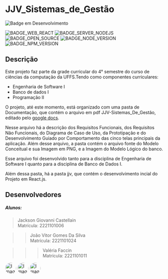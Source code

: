 # JJV_Sistemas_de_Gestão
![Badge em Desenvolvimento](http://img.shields.io/static/v1?label=STATUS&message=EM%20DESENVOLVIMENTO&color=GREEN&style=for-the-badge)

![BADGE_WEB_REACT] ![BADGE_SERVER_NODEJS] ![BADGE_OPEN_SOURCE] ![BADGE_NODE_VERSION] ![BADGE_NPM_VERSION]

## Descrição
Este projeto faz parte da grade curricular do 4° semestre do curso de ciências da computação da UFFS.Tendo como componentes curriculares: 
 - Engenharia de Software I
 - Banco de dados I
 - Programação II

O projeto, até este momento, está organizado com uma pasta de Documentação, que contém o arquivo em pdf JJV-Sistemas_De_Gestão, editado pelo [google docs](https://docs.google.com/document/d/1EHjn6bGpEK2aHdrJGw4xzbWC2PKlAjb9PvqVdZGpcsI/edit?usp=sharing).

Nesse arquivo há a descrição dos Requisitos Funcionais, dos Requisitos Não Funcionais, do Diagrama de Caso de Uso, da Prototipação e do Desenvolvimento Guiado por Comportamento das cinco telas principais da aplicação. 
Além desse arquivo, a pasta contém o arquivo fonte do Modelo Conceitual e sua Imagem em PNG, e a Imagem do Modelo Lógico do banco.

Esse arquivo foi desenvolvido tanto para a disciplina de Engenharia de Software I quanto para a disciplina de Banco de Dados I. 

Além dessa pasta, há a pasta jjv, que contém o desenvolvimento incial do Projeto em React.js.

## Desenvolvedores

##### Alunos:

> Jackson Giovanni Castellain  
>Matrícula: 2221101006

>> João Vitor Gomes Da Silva  
>>Matrícula: 2221101024

>>>Valéria Faccin  
>>>Matrícula: 2221101011



<p>
<a href="https://github.com/jaovy05"><img src="https://avatars.githubusercontent.com/u/115904295?v=4" alt="Imagem github Jaovy05" width="35" style="border-radius:50% !important"  button=false /></a>
<a href="https://github.com/JacksonCastellain"><img src="https://avatars.githubusercontent.com/u/104081719?v=4" alt="Imagem github Jackson Castellain" width="35" style="border-radius:50% !important"  button=false /></a>
 <a href="https://github.com/valeriaFaccin"><img src="https://avatars.githubusercontent.com/u/105952105?v=4" alt="Imagem github Valéria Faccin" width="35" style="border-radius:50% !important"  button=false /></a>
</p>




<!-- Badges -->

[BADGE_WEB_REACT]: https://img.shields.io/badge/web-react-blue
[BADGE_SERVER_NODEJS]: https://img.shields.io/badge/server-nodejs-important
[BADGE_OPEN_SOURCE]: https://badges.frapsoft.com/os/v1/open-source.png?v=103
[BADGE_NODE_VERSION]: https://img.shields.io/badge/node-12.18.0-green
[BADGE_NPM_VERSION]: https://img.shields.io/badge/npm-6.14.4-red

